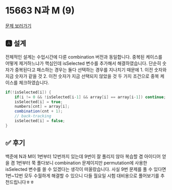 # 15663 N과 M (9)
[문제 보러가기](https://www.acmicpc.net/problem/15663)

## 🅰 설계
전체적인 설계는 수업시간에 다룬 combination 버전과 동일합니다.
중복된 케이스를 어떻게 제거하느냐가 핵심인데 isSelected 변수를 추가해서
해결하였습니다. 단순히 숫자가 중복된다고 패스하는 경우는 둘다 선택하는 경우를
지나치기 때문에 1. 이전 숫자와 지금 숫자가 같을 것 2. 이전 숫자가 지금 선택되지 않았을 것
두 가지 조건으로 중복 케이스를 체크하였습니다.
```java
if(!isSelected[i]) {
    if(i != 0 && !isSelected[i-1] && array[i] == array[i-1]) continue;
    isSelected[i] = true;
    numbers[cnt] = array[i];
    combination(cnt + 1);
    // back-tracking
    isSelected[i] = false;
}
```

## ✅ 후기
백준에 N과 M이 1번부터 12번까지 있는데 9번이 잘 풀리지 않아 
복습할 겸 아이디어 얻을 겸 1번부터 쭉 풀다보니 combination 문제이지만 
permutation에 사용한 isSelected 변수를 쓸 수 있겠다는 생각이 떠올랐습니다.
사실 9번 문제를 풀 수 있다면 1번~12번 모두 수월하게 해결할 수 있으니 다들
월요일 시험 대비용으로 풀어보기를 추천드립니다ㅎㅎ